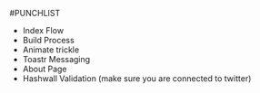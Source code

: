 #PUNCHLIST


* Index Flow
* Build Process
* Animate trickle
* Toastr Messaging
* About Page
* Hashwall Validation (make sure you are connected to twitter)
